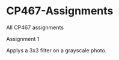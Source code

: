 # CP467-Assignments
All CP467 assignments 

Assignment 1

  Applys a 3x3 filter on a grayscale photo.
